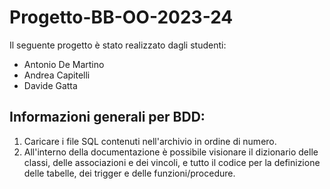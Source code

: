# Progetto-BB-OO-2023-24

Il seguente progetto è stato realizzato dagli studenti:
  - Antonio De Martino
  - Andrea Capitelli
  - Davide Gatta

## Informazioni generali per BDD:

1. Caricare i file SQL contenuti nell'archivio in ordine di numero.
2. All'interno della documentazione è possibile visionare il dizionario delle classi, delle associazioni e dei vincoli, e tutto il codice per la definizione delle tabelle, dei trigger e delle funzioni/procedure.

 
